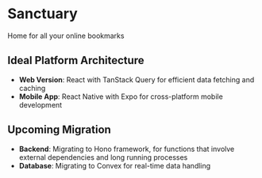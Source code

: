 # Sanctuary
Home for all your online bookmarks

## Ideal Platform Architecture
- **Web Version**: React with TanStack Query for efficient data fetching and caching
- **Mobile App**: React Native with Expo for cross-platform mobile development

## Upcoming Migration
- **Backend**: Migrating to Hono framework, for functions that involve external dependencies and long running processes
- **Database**: Migrating to Convex for real-time data handling
